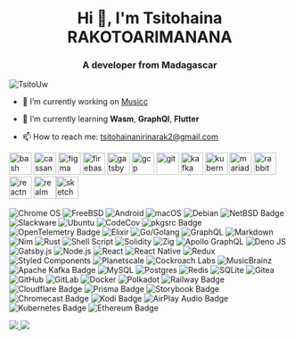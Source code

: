 <h1 align="center">Hi 👋, I'm Tsitohaina RAKOTOARIMANANA</h1>
<h3 align="center">A developer from Madagascar</h3>


<p align="left"> <img src="https://komarev.com/ghpvc/?username=TsitoUw" alt="TsitoUw" /> </p>

- 🔭 I’m currently working on [Musicc](https://musicc-front.vercel.app/welcome)

- 🌱 I’m currently learning **Wasm**, **GraphQl**, **Flutter**
 
- 📫 How to reach me: tsitohainanirinarak2@gmail.com

<p align="left"><img src="https://www.vectorlogo.zone/logos/gnu_bash/gnu_bash-icon.svg" alt="bash" width="40" height="40"/> <img src="https://www.vectorlogo.zone/logos/apache_cassandra/apache_cassandra-icon.svg" alt="cassandra" width="40" height="40"/> <img src="https://www.vectorlogo.zone/logos/figma/figma-icon.svg" alt="figma" width="40" height="40"/> <img src="https://www.vectorlogo.zone/logos/firebase/firebase-icon.svg" alt="firebase" width="40" height="40"/> <img src="https://www.vectorlogo.zone/logos/gatsbyjs/gatsbyjs-icon.svg" alt="gatsby" width="40" height="40"/> <img src="https://www.vectorlogo.zone/logos/google_cloud/google_cloud-icon.svg" alt="gcp" width="40" height="40"/> <img src="https://www.vectorlogo.zone/logos/git-scm/git-scm-icon.svg" alt="git" width="40" height="40"/> <img src="https://www.vectorlogo.zone/logos/apache_kafka/apache_kafka-icon.svg" alt="kafka" width="40" height="40"/> <img src="https://www.vectorlogo.zone/logos/kubernetes/kubernetes-icon.svg" alt="kubernetes" width="40" height="40"/> <img src="https://www.vectorlogo.zone/logos/mariadb/mariadb-icon.svg" alt="mariadb" width="40" height="40"/> <img src="https://www.vectorlogo.zone/logos/rabbitmq/rabbitmq-icon.svg" alt="rabbitMQ" width="40" height="40"/> <img src="https://reactnative.dev/img/header_logo.svg" alt="reactnative" width="40" height="40"/> <img src="https://raw.githubusercontent.com/bestofjs/bestofjs-webui/8665e8c267a0215f3159df28b33c365198101df5/public/logos/realm.svg" alt="realm" width="40" height="40"/><img src="https://www.vectorlogo.zone/logos/sketchapp/sketchapp-icon.svg" alt="sketch" width="40" height="40"/></p><p>


![Chrome OS](https://img.shields.io/badge/chrome%20os-3d89fc?logo=google%20chrome&logoColor=white)
![FreeBSD](https://img.shields.io/badge/-FreeBSD-%23870000?logo=freebsd&logoColor=white)
![Android](https://img.shields.io/badge/Android-3DDC84?logo=android&logoColor=white)
![macOS](https://img.shields.io/badge/mac%20os-000000?logo=macos&logoColor=F0F0F0)
![Debian](https://img.shields.io/badge/Debian-D70A53?&logo=debian&logoColor=white)
![NetBSD Badge](https://img.shields.io/badge/NetBSD-F60?logo=netbsd&logoColor=fff)
![Slackware](https://img.shields.io/badge/-Slackware-%231357BD?logo=slackware&logoColor=white)
![Ubuntu](https://img.shields.io/badge/Ubuntu-E95420?logo=ubuntu&logoColor=white)
![CodeCov](https://img.shields.io/badge/codecov-%23ff0077.svg?logoColor=white)
![pkgsrc Badge](https://img.shields.io/badge/pkgsrc-F60?logo=pkgsrc&logoColor=fff)
![OpenTelemetry Badge](https://img.shields.io/badge/OpenTelemetry-000?logo=opentelemetry&logoColor=fff)
![Elixir](https://img.shields.io/badge/elixir-%234B275F.svg?logo=elixir&logoColor=white)
![Go/Golang](https://img.shields.io/badge/go-%2300ADD8.svg?logo=go&logoColor=white)
![GraphQL](https://img.shields.io/badge/-GraphQL-E10098?logo=graphql&logoColor=white)
![Markdown](https://img.shields.io/badge/markdown-%23000000.svg?logo=markdown&logoColor=white)
![Nim](https://img.shields.io/badge/nim-%23FFE953.svg?logo=nim&logoColor=white)
![Rust](https://img.shields.io/badge/rust-%23000000.svg?logo=rust&logoColor=white)
![Shell Script](https://img.shields.io/badge/shell_script-%23121011.svg?logo=gnu-bash&logoColor=white)
![Solidity](https://img.shields.io/badge/Solidity-%23363636.svg?logo=solidity&logoColor=white)
![Zig](https://img.shields.io/badge/Zig-%23F7A41D.svg?logo=zig&logoColor=white)
![Apollo GraphQL](https://img.shields.io/badge/-ApolloGraphQL-311C87?logo=apollo-graphql)
![Deno JS](https://img.shields.io/badge/deno%20js-000000?logo=deno&logoColor=white)
![Gatsby.js](https://img.shields.io/badge/Gatsby-%23663399.svg?logo=gatsby&logoColor=white)
![Node.js ](https://img.shields.io/badge/node.js-6DA55F?logo=node.js&logoColor=white)
![React](https://img.shields.io/badge/react-%2320232a.svg?logo=react&logoColor=%2361DAFB)
![React Native](https://img.shields.io/badge/react_native-%2320232a.svg?logo=react&logoColor=%2361DAFB)
![Redux](https://img.shields.io/badge/redux-%23593d88.svg?logo=redux&logoColor=white)
![Styled Components](https://img.shields.io/badge/styled--components-DB7093?logo=styled-components&logoColor=white)
![Planetscale](https://img.shields.io/badge/PlanetScale-000000.svg?logo=PlanetScale&logoColor=white)
![Cockroach Labs](https://img.shields.io/badge/Cockroach%20Labs-6933FF?logo=Cockroach%20Labs&logoColor=white)
![MusicBrainz](https://img.shields.io/badge/Musicbrainz-EB743B?logo=musicbrainz&logoColor=BA478F)
![Apache Kafka Badge](https://img.shields.io/badge/Apache%20Kafka-231F20?logo=apachekafka&logoColor=fff)
![MySQL](https://img.shields.io/badge/mysql-%2300f.svg?logo=mysql&logoColor=white)
![Postgres](https://img.shields.io/badge/postgres-%23316192.svg?logo=postgresql&logoColor=white)
![Redis](https://img.shields.io/badge/redis-%23DD0031.svg?logo=redis&logoColor=white)
![SQLite](https://img.shields.io/badge/sqlite-%2307405e.svg?logo=sqlite&logoColor=white)
![Gitea](https://img.shields.io/badge/Gitea-34495E?logo=gitea&logoColor=5D9425)
![GitHub](https://img.shields.io/badge/github-%23121011.svg?logo=github&logoColor=white)
![GitLab](https://img.shields.io/badge/gitlab-%23181717.svg?logo=gitlab&logoColor=white)
![Docker](https://img.shields.io/badge/docker-%230db7ed.svg?logo=docker&logoColor=white)
![Polkadot](https://img.shields.io/badge/polkadot-E6007A?logo=polkadot&logoColor=white)
![Railway Badge](https://img.shields.io/badge/Railway-0B0D0E?logo=railway&logoColor=fff)
![Cloudflare Badge](https://img.shields.io/badge/Cloudflare-F38020?logo=cloudflare&logoColor=fff)
![Prisma Badge](https://img.shields.io/badge/Prisma-2D3748?logo=prisma&logoColor=fff)
![Storybook Badge](https://img.shields.io/badge/Storybook-FF4785?logo=storybook&logoColor=fff)
![Chromecast Badge](https://img.shields.io/badge/Chromecast-999?logo=chromecast&logoColor=fff)
![Kodi Badge](https://img.shields.io/badge/Kodi-17B2E7?logo=kodi&logoColor=fff)
![AirPlay Audio Badge](https://img.shields.io/badge/AirPlay%20Audio-000?logo=airplayaudio&logoColor=fff)
![Kubernetes Badge](https://img.shields.io/badge/Kubernetes-326CE5?logo=kubernetes&logoColor=fff)
![Ethereum Badge](https://img.shields.io/badge/Ethereum-3C3C3D?logo=ethereum&logoColor=fff)



<a href="https://www.githubtrends.io/wrapped/TsitoUw" >
<img src="https://api.githubtrends.io/user/svg/TsitoUw/repos?time_range=one_year&theme=dark&include_private=True" />
</a>
</div>
<a href="https://www.githubtrends.io/wrapped/TsitoUw" >
<img src="https://api.githubtrends.io/user/svg/TsitoUw/langs?time_range=one_year&theme=dark&include_private=True" />
</a>
</div>


